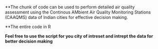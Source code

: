 **The chunk of code can be used to perform detailed air quality assessment using the Continous AMbient Air Quality Monitoring Stations (CAAQMS) data of Indian cities for effective decision making.

**The entire code in R 

**Feel free to use the script for you city of intreset and intrept the data for better decision making**
